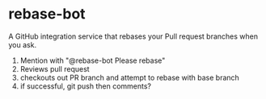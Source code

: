 # rebase-bot

A GitHub integration service that rebases your Pull request branches when you ask.

1. Mention with "@rebase-bot Please rebase"
2. Reviews pull request
3. checkouts out PR branch and attempt to rebase with base branch
4. if successful, git push then comments?
